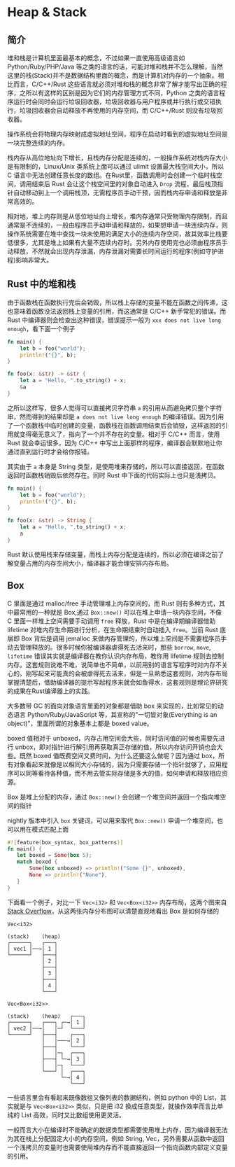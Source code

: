 # Heap & Stack

## 简介

堆和栈是计算机里面最基本的概念，不过如果一直使用高级语言如 Python/Ruby/PHP/Java 等之类的语言的话，可能对堆和栈并不怎么理解，当然这里的栈(Stack)并不是数据结构里面的概念，而是计算机对内存的一个抽象。相比而言，C/C++/Rust 这些语言就必须对堆和栈的概念非常了解才能写出正确的程序，之所以有这样的区别是因为它们的内存管理方式不同，Python 之类的语言程序运行时会同时会运行垃圾回收器，垃圾回收器与用户程序或并行执行或交错执行，垃圾回收器会自动释放不再使用的内存空间，而 C/C++/Rust 则没有垃圾回收器。

操作系统会将物理内存映射成虚拟地址空间，程序在启动时看到的虚拟地址空间是一块完整连续的内存。

栈内存从高位地址向下增长，且栈内存分配是连续的，一般操作系统对栈内存大小是有限制的，Linux/Unix 类系统上面可以通过 ulimit 设置最大栈空间大小，所以 C 语言中无法创建任意长度的数组。在Rust里，函数调用时会创建一个临时栈空间，调用结束后 Rust 会让这个栈空间里的对象自动进入 `Drop` 流程，最后栈顶指针自动移动到上一个调用栈顶，无需程序员手动干预，因而栈内存申请和释放是非常高效的。

相对地，堆上内存则是从低位地址向上增长，堆内存通常只受物理内存限制，而且通常是不连续的，一般由程序员手动申请和释放的，如果想申请一块连续内存，则操作系统需要在堆中查找一块未使用的满足大小的连续内存空间，故其效率比栈要低很多，尤其是堆上如果有大量不连续内存时。另外内存使用完也必须由程序员手动释放，不然就会出现内存泄漏，内存泄漏对需要长时间运行的程序(例如守护进程)影响非常大。

## Rust 中的堆和栈

由于函数栈在函数执行完后会销毁，所以栈上存储的变量不能在函数之间传递，这也意味着函数没法返回栈上变量的引用，而这通常是 C/C++ 新手常犯的错误。而 Rust 中编译器则会检查出这种错误，错误提示一般为 `xxx does not live long enough`，看下面一个例子


```rust
fn main() {
    let b = foo("world");
    println!("{}", b);
}

fn foo(x: &str) -> &str {
    let a = "Hello, ".to_string() + x;
    &a
}
```

之所以这样写，很多人觉得可以直接拷贝字符串 `a` 的引用从而避免拷贝整个字符串，然而得到的结果却是 `a does not live long enough` 的编译错误。因为引用了一个函数栈中临时创建的变量，函数栈在函数调用结束后会销毁，这样返回的引用就变得毫无意义了，指向了一个并不存在的变量。相对于 C/C++ 而言，使用 Rust 就会幸运很多，因为 C/C++ 中写出上面那样的程序，编译器会默默地让你通过直到运行时才会给你报错。

其实由于 `a` 本身是 String 类型，是使用堆来存储的，所以可以直接返回，在函数返回时函数栈销毁后依然存在。同时 Rust 中下面的代码实际上也只是浅拷贝。

```rust
fn main() {
    let b = foo("world");
    println!("{}", b);
}

fn foo(x: &str) -> String {
    let a = "Hello, ".to_string() + x;
    a
}
```

Rust 默认使用栈来存储变量，而栈上内存分配是连续的，所以必须在编译之前了解变量占用的内存空间大小，编译器才能合理安排内存布局。

## Box

C 里面是通过 malloc/free 手动管理堆上内存空间的，而 Rust 则有多种方式，其中最常用的一种就是 Box,通过 `Box::new()` 可以在堆上申请一块内存空间，不像 C 里面一样堆上空间需要手动调用 `free` 释放，Rust 中是在编译期编译器借助 lifetime 对堆内存生命期进行分析，在生命期结束时自动插入 `free`。当前  Rust 底层即 Box 背后是调用 jemalloc 来做内存管理的，所以堆上空间是不需要程序员手动去管理释放的。很多时候你被编译器虐得死去活来时，那些 `borrow`, `move`, `lifetime` 错误其实就是编译器在教你认识内存布局，教你用 lifetime 规则去控制内存。这套规则说难不难，说简单也不简单，以前用别的语言写程序时对内存不关心的，刚写起来可能真的会被虐得死去活来，但是一旦熟悉这套规则，对内存布局掌握清楚后，借助编译器的提示写起程序来就会如鱼得水，这套规则是理论界研究的成果在Rust编译器上的实践。

大多数带 GC 的面向对象语言里面的对象都是借助 box 来实现的，比如常见的动态语言 Python/Ruby/JavaScript 等，其宣称的"一切皆对象(Everything is an object)"，里面所谓的对象基本上都是 boxed value。

boxed 值相对于 unboxed，内存占用空间会大些，同时访问值的时候也需要先进行 unbox，即对指针进行解引用再获取真正存储的值，所以内存访问开销也会大些。既然 boxed 值既费空间又费时间，为什么还要这么做呢？因为通过 box，所有对象看起来就像是以相同大小存储的，因为只需要存储一个指针就够了，应用程序可以同等看待各种值，而不用去管实际存储是多大的值，如何申请和释放相应资源。

Box 是堆上分配的内存，通过 `Box::new()` 会创建一个堆空间并返回一个指向堆空间的指针

nightly 版本中引入 `box` 关键词，可以用来取代 `Box::new()` 申请一个堆空间，也可以用在模式匹配上面

```rust
#![feature(box_syntax, box_patterns)]
fn main() {
   let boxed = Some(box 5);
   match boxed {
       Some(box unboxed) => println!("Some {}", unboxed),
       None => println!("None"),
   }
}
```

下面看一个例子，对比一下 `Vec<i32>` 和 `Vec<Box<i32>>` 内存布局，这两个图来自 [Stack Overflow](http://stackoverflow.com/questions/21066133/what-is-the-difference-between-veci32-and-vecboxi32/21067103#21067103)，从这两张内存分布图可以清楚直观地看出 Box 是如何存储的


```
Vec<i32>

(stack)    (heap)
┌──────┐   ┌───┐
│ vec1 │──→│ 1 │
└──────┘   ├───┤
           │ 2 │
           ├───┤
           │ 3 │
           ├───┤
           │ 4 │
           └───┘
```


```
Vec<Box<i32>>

(stack)    (heap)   ┌───┐
┌──────┐   ┌───┐ ┌─→│ 1 │
│ vec2 │──→│   │─┘  └───┘
└──────┘   ├───┤    ┌───┐
           │   │───→│ 2 │
           ├───┤    └───┘
           │   │─┐  ┌───┐
           ├───┤ └─→│ 3 │
           │   │─┐  └───┘
           └───┘ │  ┌───┐
                 └─→│ 4 │
                    └───┘
```

一些语言里会有看起来既像数组又像列表的数据结构，例如 python 中的 List，其实就是与 `Vec<Box<i32>>` 类似，只是把 i32 换成任意类型，就操作效率而言比单纯的 List 高效，同时又比数组使用更灵活。

一般而言大小在编译时不能确定的数据类型都需要使用堆上内存，因为编译器无法为其在栈上分配固定大小的内存空间，例如 String, Vec，另外需要从函数中返回一个浅拷贝的变量时也需要使用堆内存而不能直接返回一个指向函数内部定义变量的引用。
